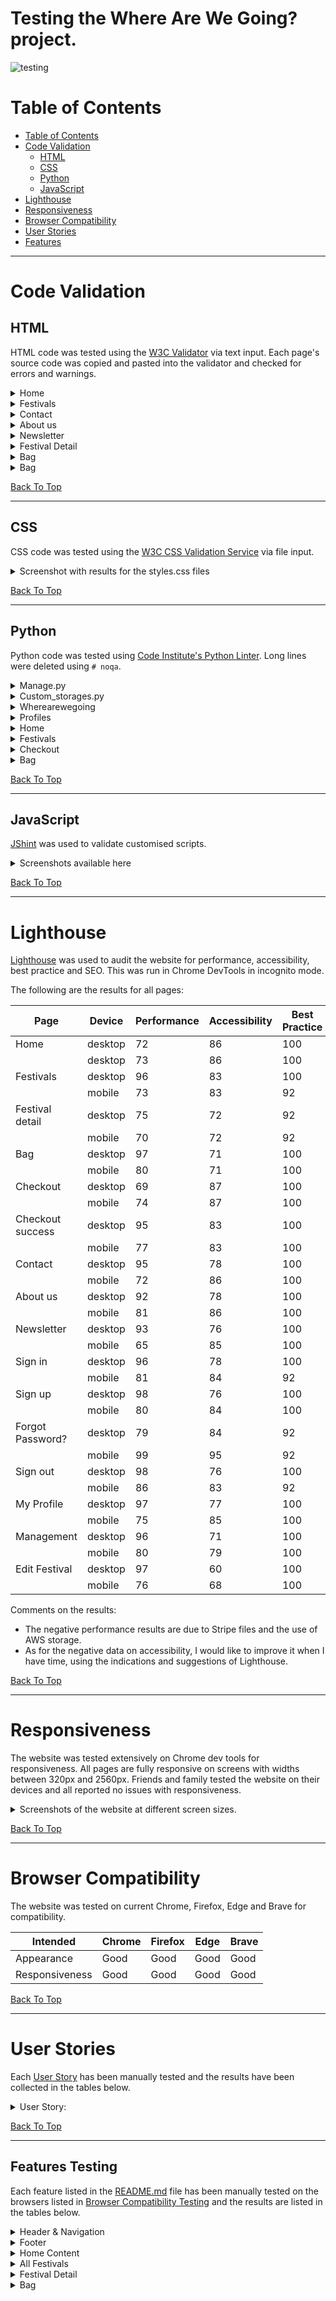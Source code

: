 # Testing the Where Are We Going? project.
![testing](https://github.com/BohdanBezushka/wherearewegoing/assets/94321555/64a2dfaa-8fc8-4ca8-a012-eacdadbf1427)

# Table of Contents
- [Table of Contents](#table-of-contents)
- [Code Validation](#code-validation)
  - [HTML](#html)
  - [CSS](#css)
  - [Python](#python)
  - [JavaScript](#javascript)
- [Lighthouse](#lighthouse)
- [Responsiveness](#responsiveness)
- [Browser Compatibility](#browser-compatibility)
- [User Stories](#user-stories)
- [Features](#features)
_____

# Code Validation

## HTML
HTML code was tested using the [W3C Validator](https://validator.w3.org/) via text input. Each page's source code was copied and pasted into the validator and checked for errors and warnings.

<details>
<summary>Home</summary>
<br>
  
![HTML Validation for Home Page](https://github.com/BohdanBezushka/wherearewegoing/assets/94321555/fc9afcee-c9a2-467d-9f98-60ebece18e18)

* The <li> error persists but it is inside a <ul>.
* The ID error isn't changed because I need the same code for the mobile version.

These two errors will be present in all tests because they correspond to the header.
</details>

<details>
<summary>Festivals</summary>
<br>

![HTML Validation for Festival Page](https://github.com/BohdanBezushka/wherearewegoing/assets/94321555/85ef424b-323e-4f24-88ba-6003717a7d0f)

The "id="card-border" error is due to the fact that for each festival an equal id is created.
</details>

<details>
<summary>Contact</summary>
<br>

![HTML Validation for Contact Page](https://github.com/BohdanBezushka/wherearewegoing/assets/94321555/37b4a902-02e9-43c1-98c3-f2e5a18465a3)
</details>

<details>
<summary>About us</summary>
<br>
  
![HTML Validation for About us Page](https://github.com/BohdanBezushka/wherearewegoing/assets/94321555/72f537ba-cf9f-468b-83eb-a052247ffd77)
</details>

<details>
<summary>Newsletter</summary>
<br>

![HTML Validation for Newsletter Page](https://github.com/BohdanBezushka/wherearewegoing/assets/94321555/64cf2c87-cc91-431c-a781-8187f061286c)
</details>

<details>
<summary>Festival Detail</summary>
<br>
  
![HTML Validation for Festival Detail Page](https://github.com/BohdanBezushka/wherearewegoing/assets/94321555/ae217d58-a4f8-4517-a05c-22d204e1df9d)
</details>

<details>
<summary>Bag</summary>
<br>
  
![HTML Validation for Bag Page](https://github.com/BohdanBezushka/wherearewegoing/assets/94321555/50e7a794-6f95-47e5-8a5f-7b1eb39e9477)
</details>

<details>
<summary>Bag</summary>
<br>
  
![HTML Validation for Bag Page](https://github.com/BohdanBezushka/wherearewegoing/assets/94321555/50e7a794-6f95-47e5-8a5f-7b1eb39e9477)
</details>

[Back To Top](#table-of-contents)
_____

## CSS

CSS code was tested using the [W3C CSS Validation Service](https://jigsaw.w3.org/css-validator/) via file input.

<details>
<summary>Screenshot with results for the styles.css files</summary>
<br>

base.css
![CSS Validation for base.css file](https://github.com/BohdanBezushka/wherearewegoing/assets/94321555/153dcdb7-c05e-4fa2-962a-1c802bf06122)

profile.css
![CSS Validation for profile.css file](https://github.com/BohdanBezushka/wherearewegoing/assets/94321555/a0f4c3a5-da51-4d30-aeb4-179e34ae10ea)

checkout.css
![CSS Validation for checkout.css file](https://github.com/BohdanBezushka/wherearewegoing/assets/94321555/056d338d-d6e1-49ad-9a03-d647a9ea6e6a)
</details>

[Back To Top](#table-of-contents)
_____

## Python
Python code was tested using [Code Institute's Python Linter](https://pep8ci.herokuapp.com/). Long lines were deleted using `# noqa`. 

<details>
<summary>Manage.py</summary>
<br>

![Python Validation for manage.py](https://github.com/BohdanBezushka/wherearewegoing/assets/94321555/59c3fdf5-e72f-48c7-a616-8d5a3ae5ce86)
</details>

<details>
<summary>Custom_storages.py</summary>
<br>

![Python Validation for custom_storages.py](https://github.com/BohdanBezushka/wherearewegoing/assets/94321555/1d8172ad-c13a-4467-bd67-7ab55dec8741)
</details>

<details>
<summary>Wherearewegoing</summary>
<br>

asgi.py
![Python Validation for asgi.py](https://github.com/BohdanBezushka/wherearewegoing/assets/94321555/6a24d364-94f2-4b62-8807-6e8b82fc622e)

settings.py
![Python Validation for settings.py](https://github.com/BohdanBezushka/wherearewegoing/assets/94321555/c56bebb2-c521-4659-a88a-e0e55e1ed79c)

urls.py
![Python Validation for urls.py](https://github.com/BohdanBezushka/wherearewegoing/assets/94321555/a46ac798-442c-4169-8150-e5d28427a776)

views.py
![Python Validation for views.py](https://github.com/BohdanBezushka/wherearewegoing/assets/94321555/913ce560-fc2f-418b-81e4-4bc69648814b)

wsgi.py
![Python Validation for wsgi.py](https://github.com/BohdanBezushka/wherearewegoing/assets/94321555/e9042763-2956-486d-94bd-55a2f2f2a011)
</details>


<details>
<summary>Profiles</summary>
<br>
  
admin.py
![Python Validation for admin.py](https://github.com/BohdanBezushka/wherearewegoing/assets/94321555/4af9a642-8453-4386-85b9-7762466fc773)

apps.py
![Python Validation for apps.py](https://github.com/BohdanBezushka/wherearewegoing/assets/94321555/879deaf8-bd49-4312-be23-2bf00501c080)

forms.py
![Python Validation for forms.py](https://github.com/BohdanBezushka/wherearewegoing/assets/94321555/26ae1a0f-3415-4627-a307-dd5e047b5e73)

models.py
![Python Validation for models.py](https://github.com/BohdanBezushka/wherearewegoing/assets/94321555/d0dd09ec-7662-4e80-9faa-d5cd110a5c82)

tests.py
![Python Validation for tests.py](https://github.com/BohdanBezushka/wherearewegoing/assets/94321555/3df4acf9-20ab-47ac-8cd0-ec5b83a93d90)

urls.py
![Python Validation for urls.py](https://github.com/BohdanBezushka/wherearewegoing/assets/94321555/35f03ea6-9440-4576-859d-2169e25dda02)

views.py
![Python Validation for views.py](https://github.com/BohdanBezushka/wherearewegoing/assets/94321555/f683c843-092d-45c5-a3b9-39282de0f190)
</details>


<details>
<summary>Home</summary>
<br>

apps.py
![Python Validation for apps.py](https://github.com/BohdanBezushka/wherearewegoing/assets/94321555/f1b093da-9b5d-4275-a40a-b9a8113cc003)

urls.py
![Python Validation for urls.py](https://github.com/BohdanBezushka/wherearewegoing/assets/94321555/4983c52f-d160-4577-95c7-4d7b2774aa2f)

views.py
![Python Validation for views.py](https://github.com/BohdanBezushka/wherearewegoing/assets/94321555/94a1b31e-1048-4f32-a416-6cab531caa06)
</details>


<details>
<summary>Festivals</summary>
<br>
  
admin.py
![Python Validation for admin.py](https://github.com/BohdanBezushka/wherearewegoing/assets/94321555/8684c8bb-7169-487a-a087-64710067dcca)

apps.py
![Python Validation for apps.py](https://github.com/BohdanBezushka/wherearewegoing/assets/94321555/53f25d42-6fdd-453d-b324-de9c4ac33260)

forms.py
![Python Validation for forms.py](https://github.com/BohdanBezushka/wherearewegoing/assets/94321555/a96de8ba-84ce-4ec2-94d2-e55d9f8f12ec)

models.py
![Python Validation for models.py](https://github.com/BohdanBezushka/wherearewegoing/assets/94321555/103872ce-1a3c-4c2b-a106-9015832b9493)

urls.py
![Python Validation for urls.py](https://github.com/BohdanBezushka/wherearewegoing/assets/94321555/d19276b4-0964-4d9e-a4e5-e5423b575425)

views.py
![Python Validation for views.py](https://github.com/BohdanBezushka/wherearewegoing/assets/94321555/efe91458-ea42-431b-b351-eba27420188d)

widgets.py
![Python Validation for widgets.py](https://github.com/BohdanBezushka/wherearewegoing/assets/94321555/4e41e10d-5c98-4d05-b9ef-1fe7b0a62dbe)
</details>


<details>
<summary>Checkout</summary>
<br>
  
admin.py
![Python Validation for admin.py](https://github.com/BohdanBezushka/wherearewegoing/assets/94321555/c7e5e5ff-ce3b-4af3-8584-f5202ad08e90)


apps.py
![Python Validation for apps.py](https://github.com/BohdanBezushka/wherearewegoing/assets/94321555/db0131d6-4077-46c0-b9c3-fe0814d7d49a)

forms.py
![Python Validation for forms.py](https://github.com/BohdanBezushka/wherearewegoing/assets/94321555/b178458e-bcd2-4aa3-8d08-ccab1618d205)

models.py
![Python Validation for models.py](https://github.com/BohdanBezushka/wherearewegoing/assets/94321555/64c59e9d-ae03-4eea-b4d1-5c955bf252b6)

signals.py
![Python Validation for signals.py](https://github.com/BohdanBezushka/wherearewegoing/assets/94321555/23a217be-8228-4a88-839f-26f1f376ec8f)

urls.py
![Python Validation for urls.py)](https://github.com/BohdanBezushka/wherearewegoing/assets/94321555/5ad37a0e-5e18-4a44-b38b-c1efac37262b)

views.py
![Python Validation for views.py](https://github.com/BohdanBezushka/wherearewegoing/assets/94321555/818f20d1-d0c8-4a2f-b1f5-744f6f310a6a)

webhook_handler.py
![Python Validation for webhook_handler.py](https://github.com/BohdanBezushka/wherearewegoing/assets/94321555/2dab7060-8657-40fb-a2d4-b25bf08608fc)

webhookspy
![Python Validation for webhooks.py](https://github.com/BohdanBezushka/wherearewegoing/assets/94321555/4fe3ec62-a728-4655-8f0e-dd5dd2e0f2e1)
</details>


<details>
<summary>Bag</summary>
<br>
  
apps.py
![Python Validation for apps.py](https://github.com/BohdanBezushka/wherearewegoing/assets/94321555/aa5da66d-3067-40aa-86d9-50016f0be5c7)

contexts.py
![Python Validation for contexts.py](https://github.com/BohdanBezushka/wherearewegoing/assets/94321555/9115736d-89c0-4770-b67b-875968deccc2)

urls.py
![Python Validation for urls.py](https://github.com/BohdanBezushka/wherearewegoing/assets/94321555/84f8ed1b-1510-4407-aed1-1d4bfa569434)

views.py
![Python Validation for views.py](https://github.com/BohdanBezushka/wherearewegoing/assets/94321555/f3397628-f5fc-40b2-b0f1-754caebf2fe5)
</details>

[Back To Top](#table-of-contents)
_____

## JavaScript
[JShint](https://jshint.com/) was used to validate customised scripts.

<details>
<summary>Screenshots available here</summary>
<br>

**Script in festivals.html**
![JavaScript Validation for script in festivals.html](https://github.com/BohdanBezushka/wherearewegoing/assets/94321555/7ef937d7-ad58-4088-8bd0-cab420360fdc)

**Script in edit_festival.html**
![JavaScript Validation for script in edit_festival.html](https://github.com/BohdanBezushka/wherearewegoing/assets/94321555/3a4de007-9b86-450a-84f4-bb01318ca0e9)

**Modified quantity_input_script.html**
![JavaScript Validation for script in quantity_input_script.html](https://github.com/BohdanBezushka/wherearewegoing/assets/94321555/69e0f5d6-43e9-4a96-b7c0-fdf302cb9675)

**Script in bag.html**
![JavaScript Validation for script in bag.html](https://github.com/BohdanBezushka/wherearewegoing/assets/94321555/7ab21a2e-3f8b-4b73-b7c0-752a8c659c69)

**Slightly modified stripe_elements.js file**
![JavaScript Validation for stripe_elements.js](https://github.com/BohdanBezushka/wherearewegoing/assets/94321555/b5cf05f8-59b9-44e2-8001-85e402a12e1f)
</details>

[Back To Top](#table-of-contents)
_____

# Lighthouse

[Lighthouse](https://developer.chrome.com/docs/lighthouse/overview/) was used to audit the website for performance, accessibility, best practice and SEO.  This was run in Chrome DevTools in incognito mode.

The following are the results for all pages:

| Page | Device | Performance | Accessibility | Best Practice | SEO |
| ---- | ------ | ----------- | ------------- | ------------- | --- |
| Home | desktop  |  72 | 86 | 100 |  100 |
|                               | desktop | 73 | 86 | 100 | 100 |
| Festivals | desktop  |  96 | 83 | 100 |  90 |
|                          | mobile | 73 | 83 | 92 | 92 |
| Festival detail  | desktop  |  75 | 72 | 92 |  100 |
|                          | mobile | 70 | 72 | 92 | 100 |
| Bag    | desktop  |  97 | 71 |  100 |  90 |
|                          | mobile | 80 | 71 |  100 | 89 |
| Checkout       | desktop |  69 | 87 | 100 |  100 |
|                          | mobile |  74 | 87 | 100 | 100 |
| Checkout success     | desktop  |  95 | 83 | 100 | 100 |
|                          | mobile | 77 | 83 | 100 | 100 |
| Contact      | desktop  |  95 | 78 | 100 |  100 |
|                          | mobile |  72 | 86 | 100 | 100 |
| About us       | desktop  |  92 | 78 | 100 |  100 |
|                          | mobile |  81 | 86 | 100 | 100 |
| Newsletter      | desktop  |  93 | 76 | 100 |  100 |
|                          | mobile |  65 | 85 | 100 | 100 |
| Sign in       | desktop  |  96 | 78 | 100 |  100 |
|                          | mobile |  81 | 84 | 92 | 100 |
| Sign up    | desktop  |  98 | 76 | 100 |  100 |
|                          | mobile |  80 | 84 | 100 | 100 |
| Forgot Password?     | desktop |  79 | 84 | 92 |  100 |
|                          | mobile |  99 | 95 | 92 | 100 |
| Sign out      | desktop  |  98 | 76 | 100 |  90 |
|                          | mobile |  86 | 83 | 92 | 92 |
| My Profile       | desktop  |  97 | 77 | 100 | 90 |
|                          | mobile |  75 | 85 | 100 | 92 |
| Management    | desktop  |  96 | 71 | 100 |  90 |
|                          | mobile |  80 | 79 | 100 | 92 |
| Edit Festival      | desktop  |  97 | 60 | 100 |  80 |
|                          | mobile |  76 | 68 | 100 | 83 |

Comments on the results:
* The negative performance results are due to Stripe files and the use of AWS storage.
* As for the negative data on accessibility, I would like to improve it when I have time, using the indications and suggestions of Lighthouse.

[Back To Top](#table-of-contents)
_____

# Responsiveness

The website was tested extensively on Chrome dev tools for responsiveness.  All pages are fully responsive on screens with widths between 320px and 2560px. Friends and family tested the website on their devices and all reported no issues with responsiveness.


<details>

<summary>Screenshots of the website at different screen sizes.</summary>

**Home**

        Mobile 320px
 ![Mobile 320px](https://github.com/BohdanBezushka/wherearewegoing/assets/94321555/9f0eb830-882b-4a46-928f-23d39527e9e1)

        Tablet 768px
![Tablet 768px](https://github.com/BohdanBezushka/wherearewegoing/assets/94321555/2ee38b03-11c3-46e6-b5c9-eb01b3c230ef)

        Desktop 1200px
![Desktop 1200px](https://github.com/BohdanBezushka/wherearewegoing/assets/94321555/f053ea50-ff10-4998-8fd7-0255542cbe51)

**Festivals**

        Mobile 320px
![Mobile 320px](https://github.com/BohdanBezushka/wherearewegoing/assets/94321555/21ef3dec-9c80-4b22-88d6-85f5010cb0e8)

        Tablet 768px
![Tablet 768px](https://github.com/BohdanBezushka/wherearewegoing/assets/94321555/44d3d335-8fb7-46c6-88fd-31b465b8a41c)

        Desktop 1200px
![Desktop 1200px](https://github.com/BohdanBezushka/wherearewegoing/assets/94321555/4512dc26-31fb-4e6c-a004-6fec1b440b71)


**Festival detail**

        Mobile 320px
![Mobile 320px](https://github.com/BohdanBezushka/wherearewegoing/assets/94321555/c54c5ca7-40a6-4a4e-896f-d9975939a6cb)

        Tablet 768px
![Tablet 768px](https://github.com/BohdanBezushka/wherearewegoing/assets/94321555/3323e719-4d4e-4c16-b6da-70c544646a56)

        Desktop 1200px
![Desktop 1200px](https://github.com/BohdanBezushka/wherearewegoing/assets/94321555/52e9caeb-c92a-48a1-abea-2492534a0af1)

**Bag**

        Mobile 320px
![Mobile 320px](https://github.com/BohdanBezushka/wherearewegoing/assets/94321555/5e9adb71-fe1d-440b-9b05-4c3ea022eaed)

        Tablet 768px
![Tablet 768px](https://github.com/BohdanBezushka/wherearewegoing/assets/94321555/62d2c434-eaf8-4f47-8e81-1f8a523b8ca3)

        Desktop 1200px
![Desktop 1200px](https://github.com/BohdanBezushka/wherearewegoing/assets/94321555/b3cbafbb-7988-4bc8-9110-fb6d623f75ee)


**Checkout**

        Mobile 320px
![Mobile 320px](https://github.com/BohdanBezushka/wherearewegoing/assets/94321555/ba116c8e-241b-409b-942b-77035ba05814)

        Tablet 768px
![Tablet 768px](https://github.com/BohdanBezushka/wherearewegoing/assets/94321555/28b6ce46-1193-45fa-8400-955af16a7972)

        Desktop 1200px
![Desktop 1200px](https://github.com/BohdanBezushka/wherearewegoing/assets/94321555/7317b585-8e97-4d47-9ed4-f0dacbf9e1c0)


**Checkout success**

        Mobile 320px
![Mobile 320px](https://github.com/BohdanBezushka/wherearewegoing/assets/94321555/46906b48-671c-4dde-8ad5-831e74a0f150)

        Tablet 768px
![Tablet 768px](https://github.com/BohdanBezushka/wherearewegoing/assets/94321555/880b5633-50b3-4c46-a8c1-a5810d56b347)

        Desktop 1200px
![Desktop 1200px](https://github.com/BohdanBezushka/wherearewegoing/assets/94321555/03290988-6e25-4784-a884-60bdd6239cd0)


**Contact**

        Mobile 320px
![Mobile 320px](https://github.com/BohdanBezushka/wherearewegoing/assets/94321555/77e49781-649c-48c1-b639-8eba3fe595b2)

        Tablet 768px
![Tablet 768px](https://github.com/BohdanBezushka/wherearewegoing/assets/94321555/1fa47eff-1bb9-4f71-bea0-5b7535a9269f)

        Desktop 1200px
![Desktop 1200px](https://github.com/BohdanBezushka/wherearewegoing/assets/94321555/dbbdbcb4-f2c7-4e32-bf37-f88d6992a1dd)


**About us**

        Mobile 320px
![Mobile 320px](https://github.com/BohdanBezushka/wherearewegoing/assets/94321555/f3d05d37-cf10-48ae-ab6a-96476ea6d815)

        Tablet 768px
![Tablet 768px](https://github.com/BohdanBezushka/wherearewegoing/assets/94321555/32b15075-cbdb-42c5-b94a-5402456d5c75)

        Desktop 1200px
![Desktop 1200px](https://github.com/BohdanBezushka/wherearewegoing/assets/94321555/9c4a37bc-5729-4ce8-b661-593c5f988ccc)


**Newsletter**

        Mobile 320px
![Mobile 320px](https://github.com/BohdanBezushka/wherearewegoing/assets/94321555/1fbc45c6-2f72-47a4-9f1e-6aea720f2433)

        Tablet 768px
![Tablet 768px](https://github.com/BohdanBezushka/wherearewegoing/assets/94321555/657cd76b-1e21-409d-baa6-8eb3a29b3a07)

        Desktop 1200px
![Desktop 1200px](https://github.com/BohdanBezushka/wherearewegoing/assets/94321555/b538e046-e51a-454d-83d9-965fd7ca704d)


**Login**

        Mobile 320px
![Mobile 320px](https://github.com/BohdanBezushka/wherearewegoing/assets/94321555/64967fbd-9e78-4fd8-86a9-10c5a2bec557)


        Tablet 768px
![Tablet 768px](https://github.com/BohdanBezushka/wherearewegoing/assets/94321555/f53ed6d5-58ec-4661-9be6-bbfcdcd9b39f)

        Desktop 1200px
![Desktop 1200px](https://github.com/BohdanBezushka/wherearewegoing/assets/94321555/c780c5ff-0c8f-4574-8c6b-9c71c77231b5)


**Sign up**

        Mobile 320px
![Mobile 320px](https://github.com/BohdanBezushka/wherearewegoing/assets/94321555/98edd135-0769-4f4f-8d45-fb52ab58853f)

        Tablet 768px
![Tablet 768px](https://github.com/BohdanBezushka/wherearewegoing/assets/94321555/297af31b-eea3-4532-98b2-6cc089bcfd6d)

        Desktop 1200px
![Desktop 1200px](https://github.com/BohdanBezushka/wherearewegoing/assets/94321555/8ad3fab0-dad7-4174-9b7a-252a04c42cbb)


**Forgot password**

        Mobile 320px
![Mobile 320px](https://github.com/BohdanBezushka/wherearewegoing/assets/94321555/521eb76e-a205-4186-a4e1-9c78d872519b)

        Tablet 768px
![Tablet 768px](https://github.com/BohdanBezushka/wherearewegoing/assets/94321555/751aafce-ba21-4c7a-8b9d-6fec7726c4ba)

        Desktop 1200px
![Desktop 1200px](https://github.com/BohdanBezushka/wherearewegoing/assets/94321555/dc55a045-bd13-4103-b36b-c1bade1a3d2f)

**Sign out**

        Mobile 320px
![Mobile 320px](https://github.com/BohdanBezushka/wherearewegoing/assets/94321555/34a82c06-4e35-4f02-8e4c-9d9246ab0fb4)

        Tablet 768px
![Tablet 768px](https://github.com/BohdanBezushka/wherearewegoing/assets/94321555/6cacffad-be8b-4894-8a37-f96e50dc61c6)

        Desktop 1200px
![Desktop 1200px](https://github.com/BohdanBezushka/wherearewegoing/assets/94321555/c0170e3b-b855-4249-9ed9-5473790c66b2)

**My profile**

        Mobile 320px
![Mobile 320px](https://github.com/BohdanBezushka/wherearewegoing/assets/94321555/857e0db0-cdd8-4368-8d61-4de9dd57e7e7)

        Tablet 768px
![Tablet 768px](https://github.com/BohdanBezushka/wherearewegoing/assets/94321555/58ecf67a-2e17-4a08-a32b-a260312b7397)

        Desktop 1200px
![Desktop 1200px](https://github.com/BohdanBezushka/wherearewegoing/assets/94321555/23cf24bf-f937-49a1-8472-1718e0f469d1)


**Management**

        Mobile 320px
![Mobile 320px](https://github.com/BohdanBezushka/wherearewegoing/assets/94321555/6661b264-500a-4c4b-be53-fcd1e245ebc1)

        Tablet 768px
![Tablet 768px](https://github.com/BohdanBezushka/wherearewegoing/assets/94321555/d28739d7-d9a4-4013-a314-7e781f7ecf7d)

        Desktop 1200px
![Desktop 1200px](https://github.com/BohdanBezushka/wherearewegoing/assets/94321555/3f9f947f-29e9-4f7e-982b-21d8a83b21df)


**Edit festival**

        Mobile 320px
![Mobile 320px](https://github.com/BohdanBezushka/wherearewegoing/assets/94321555/39ca67bc-2fb3-4ee1-a9b3-cffdd73f0e37)

        Tablet 768px
![Tablet 768px](https://github.com/BohdanBezushka/wherearewegoing/assets/94321555/f2ebffd7-058f-43e9-a0f8-ed599b021348)

        Desktop 1200px
![Desktop 1200px](https://github.com/BohdanBezushka/wherearewegoing/assets/94321555/89f53b94-e1eb-400e-a7d6-717fb593a5e1)
</details>

[Back To Top](#table-of-contents)

_____

# Browser Compatibility

The website was tested on current Chrome, Firefox, Edge and Brave for compatibility.

| Intended      | Chrome    | Firefox   | Edge  | Brave     |
|---------------|-----------|-----------|-------|-----------|
| Appearance    | Good      | Good      | Good  | Good      |
| Responsiveness| Good      | Good      | Good  | Good      |

[Back To Top](#table-of-contents)

_____

# User Stories

Each [User Story](https://github.com/BohdanBezushka/wherearewegoing/issues) has been manually tested and the results have been collected in the tables below.

<details>
<summary>User Story:</summary>

* USER STORY: View a list of festivals [#2](https://github.com/BohdanBezushka/wherearewegoing/issues/2)

As a user, I can view a list of all available festivals for purchase so that I can explore and choose the ones that interest me.

| Acceptance Criteria  | Test     | Comments |
|:--------------------:|:--------:| -------- |
| View a list of all festivals. | Achieved | |
| View festival name. | Achieved | |
| View price. | Achieved | |
| View dates. | Achieved | |

* USER STORY: View individual festivals [#3](https://github.com/BohdanBezushka/wherearewegoing/issues/3)

As a user, I can view individual information for each festival so that I can access detailed information about each event.

| Acceptance Criteria  | Test     | Comments |
|:--------------------:|:--------:| -------- |
| Each festival has its own webpage with informative content. | Achieved | |
| Each festival has its link to the official festival website. | Achieved | |

* USER STORY: Buy tickets [#4](https://github.com/BohdanBezushka/wherearewegoing/issues/4)

As a user, I can purchase tickets for any desired festival so that I can attend the festival of my choice.

| Acceptance Criteria  | Test     | Comments |
|:--------------------:|:--------:| -------- |
| The user can see the tickets in the shopping bag. | Achieved | |

* USER STORY: Preferences [#5](https://github.com/BohdanBezushka/wherearewegoing/issues/5)

As a user, I can sort festivals by date, country, and price so that I can easily find and select festivals based on my preferences.

| Acceptance Criteria  | Test     | Comments |
|:--------------------:|:--------:| -------- |
| The user can view festivals according to date.| Achieved | |
| The user can view festivals according to country. | Achieved | | 
| The user can view festivals according to price. | Achieved | | 
 
* USER STORY: Search bar. [#6](https://github.com/BohdanBezushka/wherearewegoing/issues/6)

As a user, I can search for a specific festival using the search bar so that I can quickly find and access the desired festival.

| Acceptance Criteria  | Test     | Comments |
|:--------------------:|:--------:| -------- |
| The search bar functions properly, providing optimal results to the user.| Achieved | |
 
* USER STORY: Add a form prior to purchasing. [#7](https://github.com/BohdanBezushka/wherearewegoing/issues/7)

As a user, I can enter my first name, last name, phone number, ID, and email address so that I have my tickets assigned to my account, providing the benefit of personalized ticket management.

| Acceptance Criteria  | Test     | Comments |
|:--------------------:|:--------:| -------- |
| The user must provide their personal information before purchasing the tickets.| Achieved | |
 
* USER STORY: Stripe payment [#8](https://github.com/BohdanBezushka/wherearewegoing/issues/8)

As a user, I can add my credit card to purchase the tickets so that I can securely and conveniently complete the transaction.

| Acceptance Criteria  | Test     | Comments |
|:--------------------:|:--------:| -------- |
| Stripe payment works correctly.| Achieved | |

 * USER STORY: History orders [#9](https://github.com/BohdanBezushka/wherearewegoing/issues/9)

As a user, I can view a record of my purchases so that I can keep track of my transactions and have a history of my past orders.

| Acceptance Criteria  | Test     | Comments |
|:--------------------:|:--------:| -------- |
| User views history orders.| Achieved | |
| User views total expenses.| Achieved | |

 * USER STORY: Tickets by email [#10](https://github.com/BohdanBezushka/wherearewegoing/issues/10)

As a user, I receive a message with the tickets to download so that I can have a digital copy of my tickets for easy access.

| Acceptance Criteria  | Test     | Comments |
|:--------------------:|:--------:| -------- |
| When the customer has made a payment, they receive a message with the purchased tickets.|No Achieved | |

 * USER STORY: Responsive design  [#11](https://github.com/BohdanBezushka/wherearewegoing/issues/11)

As a user, I can use the application on any device so that I can access it from anywhere.

| Acceptance Criteria  | Test     | Comments |
|:--------------------:|:--------:| -------- |
| The application functions properly on any device.| Achieved | |

 * USER STORY: Idea of the website #12  [#12](https://github.com/BohdanBezushka/wherearewegoing/issues/12)

As a user, I can get an idea of the website's layout and design so that I can have a visual understanding of how the website looks and functions.

| Acceptance Criteria  | Test     | Comments |
|:--------------------:|:--------:| -------- |
| The website has a simple and descriptive style.| Achieved | |


 * USER STORY: Easy registration  [#13](https://github.com/BohdanBezushka/wherearewegoing/issues/13)

As a user, I can create a personal account to view my profile so that I can access personalized features and manage my information effectively.

| Acceptance Criteria  | Test     | Comments |
|:--------------------:|:--------:| -------- |
| The user can easily create an account.| Achieved | |


 * USER STORY: Easy login and out [#14](https://github.com/BohdanBezushka/wherearewegoing/issues/14)

As a user, I can easily log in and log out so that I can access my account securely and manage my personal information effectively

| Acceptance Criteria  | Test     | Comments |
|:--------------------:|:--------:| -------- |
| The user can log in and log out easily.| Achieved | |


 * USER STORY: Recover password [#15](https://github.com/BohdanBezushka/wherearewegoing/issues/15)

As a user, I can recover my password in case I forget it so that I can regain access to my account and continue using the platform without any interruptions.

| Acceptance Criteria  | Test     | Comments |
|:--------------------:|:--------:| -------- |
| The user recovers their account via email.| Achieved | |
| The user can enter a new password.| Achieved | |

 * USER STORY: Verify email [#16](https://github.com/BohdanBezushka/wherearewegoing/issues/16)

As a user, I want to receive an email to verify my new account so that I can ensure the security and legitimacy of my account registration.

| Acceptance Criteria  | Test     | Comments |
|:--------------------:|:--------:| -------- |
| The user receives a registration verification email.| Achieved | |
| The user can use the account after verifying it through email.| Achieved | |


 * USER STORY: Different ways to create an account [#17](https://github.com/BohdanBezushka/wherearewegoing/issues/17)

As a user, I want to be able to register in different ways so that I can have flexibility and convenience in creating my account.

| Acceptance Criteria  | Test     | Comments |
|:--------------------:|:--------:| -------- |
| The user can register using their Google account or phone number.| No achieved | |

 * USER STORY: Customer support [#18](https://github.com/BohdanBezushka/wherearewegoing/issues/18)

As a user, I have a dedicated section where I can communicate with customer support for any issues or questions so that I can receive timely assistance and have my concerns addressed effectively.

| Acceptance Criteria  | Test     | Comments |
|:--------------------:|:--------:| -------- |
| The user can communicate with the support team at any time.| Achieved | |


 * USER STORY: Admin panel [#19](https://github.com/BohdanBezushka/wherearewegoing/issues/19)

As an owner, I can view all available events from the admin panel so that I can effectively manage and monitor the event listings.

| Acceptance Criteria  | Test     | Comments |
|:--------------------:|:--------:| -------- |
| The owner can view a list of all festivals.| Achieved | |

 * USER STORY: Add, delete and modify event [#20](https://github.com/BohdanBezushka/wherearewegoing/issues/19)

As an owner, I can add, modify, and delete an event from the admin panel so that I can effectively manage and update the event information as needed, ensuring accurate and up-to-date listings.

| Acceptance Criteria  | Test     | Comments |
|:--------------------:|:--------:| -------- |
| The owner can add a festival.| Achieved | |
| The owner can modify a festival.| Achieved | |
| The owner can delete a festival.| Achieved | |


 * DEVELOPER TASK: Marketing [#21](https://github.com/BohdanBezushka/wherearewegoing/issues/21)

Create the files and meta tags to improve the website's search engine optimization (SEO)

| Acceptance Criteria  | Test     | Comments |
|:--------------------:|:--------:| -------- |
| I have the robots.txt file.| Achieved | |
| I have the sitemap.xml file.| Achieved | |
| I have the meta tags.| Achieved | |


 * USER STORY: Social Media [#22](https://github.com/BohdanBezushka/wherearewegoing/issues/22)

As an owner, I can leverage my social media presence to create a strong brand in the market so that I can increase brand visibility, engage with customers, and ultimately grow my business.

| Acceptance Criteria  | Test     | Comments |
|:--------------------:|:--------:| -------- |
| The website has an Instagram account.| Achieved | |
| The website has a Facebook account.|No achieved | I didn't have enough time |


 * DEVELOPER TASK: 404 error page. [#23](https://github.com/BohdanBezushka/wherearewegoing/issues/23)

Create a custom 404 error page.

| Acceptance Criteria  | Test     | Comments |
|:--------------------:|:--------:| -------- |
| When an error occurs, the 404 error page appears.| Achieved | |


 * DEVELOPER TASK: README.md [#24](https://github.com/BohdanBezushka/wherearewegoing/issues/24)

Write the README file with all the project details.

| Acceptance Criteria  | Test     | Comments |
|:--------------------:|:--------:| -------- |
| The README file includes all the sections from the previous project and a new section on Marketing.| Achieved | |

</details>

[Back To Top](#table-of-contents)
_____

## Features Testing

Each feature listed in the [README.md](README.md) file has been manually tested on the browsers listed in [Browser Compatibility Testing](#browser-compatibility) and the results are listed in the tables below.

<details>
<summary>Header & Navigation</summary>
<br>

**Top Navigation**

*Unregistered / Not logged in user*

| Feature | Action | Effect |
|------------|----------|---------|
| Logo	| hover over	 | address shows as home 	|
|	| click/tap	 | directs to Home |
| Search icon on mobile	 | tap		|  colour changes, search field opens below |
| Search bar	| click/tap  text input	| gets focus and prompt for text |
|		| type & enter		| directs to Shop Page with query |
|		| enter only		| directs to Shop Page all festivals |
| Search icon on desktop| click		| directs to Shop Page all festivals |
| Account icon|click/tap	| drops down Register, Login links |
| Register link	| click / tap	| directs to Registration Page |
| Login link| click / tap	| directs to Login Page |
|Basket Icon on mobile | tap 	| drops down basket total link |
|Basket total link	|tap	| directs to Shopping Basket |
|Basket Icon on desktop | hover over | address changes to basket |
|			| click / tap    | directs to Shopping Basket Page |

All Tests Passed

<br>

*Registered / Logged in user*

| Feature | Action | Effect |
|------------|----------|---------|
| My Profile link	| hover over	|  address shows as profile |
|		| click / tap	| directs to user’s Profile Page |
| Logout link	| hover over 	| address shows as logout |
|		| click / tap	| directs to Log Out Page |

All Tests Passed

<br>

**Main Navigation**

| Feature | Action | Effect |
|------------|----------|---------|
| Hamburger button on mobile | tap | toggles down menu |
| Home link	| hover over	| address shows as home |
|		| click / tap 	| directs to Home|
|Festivals link	|hover over	| address shows # |
|		| click / tap	| drops down menu with more links |
| Contact link	| hover over	| address shows contact |
|		| click / tap	| directs to Contact Page |
| More link	| hover over	| address shows more |
|		| click / tap	| drops down menu with more links |

All Tests Passed

<br>
</details>

<details>
<summary>Footer</summary>
<br>

| Feature | Action | Effect |
|------------|----------|---------|
| Website logo	            | hover over                | address shows home |
|		                    | click / tap               | directs to Home |
| Festival link            | hover over                | displays a button and changes colour of the letters, address shows festival |
|		                    | click / tap               | directs to Festivals|
| About us link            | hover over                |displays a button and changes the colour of the letters, address shows About us |
|		                    | click / tap               | directs to About us|
| Newsletter us link            | hover over                |displays a button and changes colour of the letters, address shows Newsletter |
|		                    | click / tap               | directs to Newsletter|
| Contact us link            | hover over                |displays a button and changes colour of the letters, address shows Contact |
|		                    | click / tap               | directs to Contact|
| Privacy Policy link            | hover over                |displays a button and changes colour of the letters, address shows Privacy Policy |
|		                    | click / tap               | a new page opens with the privacy policy|
| Facebook link            | hover over                |displays a button and changes colour of the letters, address shows url |
|		                    | click / tap               | a new page opens with the Facebook page|
| Instagram link            | hover over                |displays a button and changes colour of the letters, address shows url |
|		                    | click / tap               | a new page opens with the Instagram page|
| Twitter link            | hover over                |displays a button and changes colour of the letters, address shows url |
|		                    | click / tap               | a new page opens with the Twitter page|
| Github link            | hover over                |displays a button and changes colour of the letters, address shows url |
|		                    | click / tap               | a new page opens with the Github page|
| Linkedin link            | hover over                |displays a button and changes colour of the letters, address shows url |
|		                    | click / tap               | a new page opens with the Linkedin page|

All Tests Passed

<br>
</details>

<details>
<summary>Home Content</summary>
<br>

| Feature | Action | Effect |
|------------|----------|---------|
| Festival Ticktes button 	| hover over	| changes colour of border, address shows festivals |
|			| click / tap	| directs to Festivals Page |

All Tests Passed

<br>
</details>


<details>
<summary>All Festivals</summary>
<br>

<br>

**Sort-Selector**

| Feature	 | Action 	| Effect 		|
|--------------------|--------------------|-------------------|
| Sort-selector box	| click / tap 	| drops down a list of sort choices |
| Name (A – Z)		| click / tap / enter |Sorts festivals by name alphabetical order |
| Name (Z – A)		| click / tap / enter |Sorts festivals by name reverse alphabetical |
| Date (Soon – Late)		| click / tap / enter |Sorts festivals by soon order |
| Date (Late – Soon)		| click / tap / enter |Sorts festivals by late order |
| Location	(A – Z)	| click / tap / enter |Sorts festivals by location alphabetical order |
| Location	(Z – A)	| click / tap / enter |Sorts festivals by location reverse alphabetical |
| Price (low to high)	| click / tap / enter |Sorts festivals by price ascending |
| Price (high to low) 	| click / tap / enter |Sorts festivals by price descending |

<br>

**Festival Cards**

| Feature	 | Action 	| Effect 		|
|--------------------|--------------------|-------------------|
| Festival image	| hover over	| address shows shop/festival id |
|			| click / tap	| directs to Festival Detail Page |
|Name			| view		| displays festival name	|
|Date		| view		| displays festival date	|
|Location		| view		| displays festival location	|
|Price			| view		| displays festival price		|
|Button up		| click / tap		| goes up		|

All Tests Passed

<br>
</details> 


<details>
<summary>Festival Detail</summary>
<br>

**Festival Detail Section**

| Feature	 | Action 	| Effect 		|
|--------------------|--------------------|-------------------|
| Product image 	| hover over 	| address shows s3.amazonaws.com/media/<image file name>.jpg |
| 	| click / tap	| directs to full page image file |
| Festival name link 	| hover over 	| address shows url |
| 	| click / tap	| a new page opens with the url page |
| Festival info | view	| shows description, date, location and price |
| Quantity Selector (-) 	| default view	| lighter in colour than the (+) selector |
|			| hover over | colour changes, tooltip “Decrease Quantity” |
|	| click / tap	| no effect |
| Quantity Selector (+) 	| default view	| darker in colour than the (-) selector |
|			| hover over | colour changes, tooltip “Increase Quantity” |
|	| click / tap	| quantity in input box is incremented |
| Input field	| type non digits	| no effect |
|		| type digits		| displays digits |
|		| leave blank		| no effect |
| Add to Bag button	| hover over 	| change colour border |
|	| click / tap	| if quantity is valid, success message is triggered and festival + quantity are added to bag|
|	|		|if quantity is invalid, error message is triggered | 
| Keep shopping button	| hover over 	| changes colour border, address shows festivals url |
|	| click / tap	| directs back to festivals page |

All Tests Passed

<br>
</details> 

<details>
<summary>Bag</summary>
<br>

The Basket Page can be accessed via the basket icon on the top navigation bar as well as by the button that appears in the toast after adding a product to the bag.

**Empty Bag** 

| Feature	 | Action 	| Effect 		|
|--------------------|--------------------|-------------------|
| Text	| view	| Your bag is empty. |
| Keep shopping button	| hover over 	| changes colour border, address shows festivals url |

All Tests Passed

<br>

**Festivals in Basket**

| Feature	 | Action 	| Effect 		|
|--------------------|--------------------|-------------------|
| (-) button	| hover over	| changes colour |
|		| click / tap	| decrements quantity in input field |
| (+) button	| hover over 	| changes colour |
|		| click / tap	| increments quantity in input field |
| Update button | hover over 	| changes colour border |
| 		| click / tap	| festival quantity updated, totals change depending on the quantity, success toast displays updated festival & bag summary |
| Remove button | hover over	| changes colour border |
| 		| click / tap 	| festival removed, totals change, success toast displays updated festival & bag summary |
| Keep Shopping button | hover over | changes colour border, address shows shop |
|			| click / tap | directs to Shop / All Festivals Page |
| Secure Checkout button | hover over | changes colour border, address shows checkout |
|		| click / tap | directs to Checkout Page |

All Tests Passed
<br>
</details>


